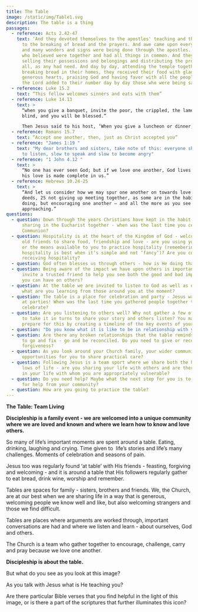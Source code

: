 ```yaml
---
title: The Table
image: /static/img/Table1.svg
description: The table is a thing
passages:
  - reference: Acts 2.42-47
    text: ‘And they devoted themselves to the apostles' teaching and the fellowship,
      to the breaking of bread and the prayers. And awe came upon every soul,
      and many wonders and signs were being done through the apostles. And all
      who believed were together and had all things in common. And they were
      selling their possessions and belongings and distributing the proceeds to
      all, as any had need. And day by day, attending the temple together and
      breaking bread in their homes, they received their food with glad and
      generous hearts, praising God and having favor with all the people. And
      the Lord added to their number day by day those who were being saved.’
  - reference: Luke 15.2
    text: “This fellow welcomes sinners and eats with them”
  - reference: Luke 14.13
    text: >
      “when you give a banquet, invite the poor, the crippled, the lame, the
      blind, and you will be blessed.”

      Then Jesus said to his host, ‘When you give a luncheon or dinner, do not invite your friends, your brothers or sisters, your relatives, or your rich neighbours; if you do, they may invite you back and so you will be repaid. But when you give a banquet, invite the poor, the crippled, the lame, the blind, and you will be blessed. Although they cannot repay you, you will be repaid at the resurrection of the righteous.’
  - reference: Romans 15.7
    text: “Accept one another, then, just as Christ accepted you”
  - reference: "James 1:19 "
    text: "My dear brothers and sisters, take note of this: everyone should be quick
      to listen, slow to speak and slow to become angry"
  - reference: "1 John 4.12 "
    text: >
      “No one has ever seen God; but if we love one another, God lives in us and
      his love is made complete in us.”
  - reference: Hebrews 10.24-25
    text: >
      “And let us consider how we may spur one another on towards love and good
      deeds, 25 not giving up meeting together, as some are in the habit of
      doing, but encouraging one another – and all the more as you see the Day
      approaching.”
questions:
  - question: Down through the years Christians have kept in the habit of regularly
      sharing in the Eucharist together - when was the last time you celebrated
      Communion?
  - question: Hospitality is at the heart of the Kingdom of God - welcoming new and
      old friends to share food, friendship and love - are you using your home
      or the means available to you to practice hospitality (remembering that
      hospitality is best when it’s simple and not ‘fancy’)? Are you comfortable
      receiving hospitality?
  - question: God often blesses us through others - how is He doing that at the moment?
  - question: Being aware of the impact we have upon others is important - why not
      invite a trusted friend to help you see both the good and bad impact that
      you can have on others?
  - question: At the table we are invited to listen to God as well as each other -
      what are you learning from those around you at the moment?
  - question: The table is a place for celebration and party - Jesus was often found
      at parties! When was the last time you gathered people together to
      celebrate?
  - question: Are you listening to others well? Why not gather a few of you together
      to take it in turns to share your story and others listen? You may want to
      prepare for this by creating a timeline of the key events of your life?
  - question: "Do you know what it is like to be in relationship with you? "
  - question: Are there any broken relationships that the table reminds you you need
      to go and fix - go and be reconciled. Do you need to give or receive
      forgiveness?
  - question: As you look around your Church family, your wider community are there
      opportunities for you to share practical care?
  - question: Following Jesus is a team sport where we share both the highs and the
      lows of life - are you sharing your life with others and are there people
      in your life with whom you are appropriately vulnerable?
  - question: Do you need help? Maybe what the next step for you is to go and ask
      for help from your community?
  - question: How are you going to practice the table?
---
```

**The Table: Team Living**

**Discipleship is a family event - we are welcomed into a unique community where we are loved and known and where we learn how to know and love others.** 

So many of life’s important moments are spent around a table. Eating, drinking, laughing and crying. Time given to  life’s stories and life’s many challenges. Moments of celebration and seasons of pain.

Jesus too was regularly found ‘at table’ with His friends - feasting, forgiving and welcoming - and it is around a table that His followers regularly gather to eat bread, drink wine, worship and remember.

Tables are spaces for family - sisters, brothers and friends. We, the Church, are at our best when we are sharing life in a way that is generous, welcoming people we know well and like, but also welcoming strangers and those we find difficult. 

Tables are places where arguments are worked through, important conversations are had and where we listen and learn - about ourselves, God and others. 

The Church is a team who gather together to encourage, challenge, carry and pray because we love one another. 

**Discipleship is about the table.**

But what do you see as you look at this image? 

As you talk with Jesus what is He teaching you?

Are there particular Bible verses that you find helpful in the light of this image, or is there a part of the scriptures that further illuminates this icon?
